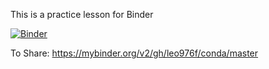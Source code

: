 This is a practice lesson for Binder

[![Binder](https://mybinder.org/badge_logo.svg)](https://mybinder.org/v2/gh/leo976f/conda/master)

To Share:
https://mybinder.org/v2/gh/leo976f/conda/master
